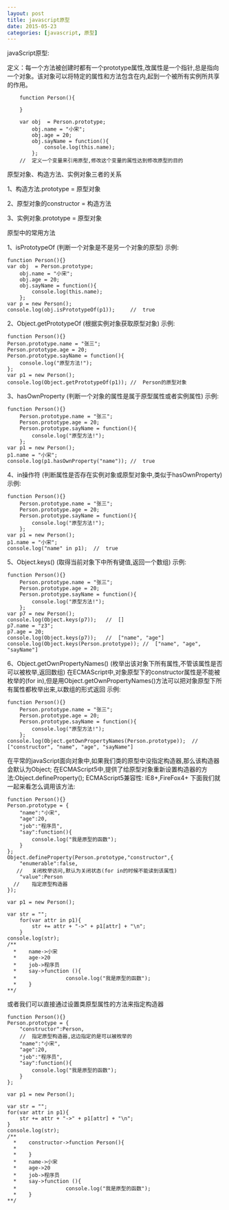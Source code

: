 ```yaml
---
layout: post
title: javascript原型
date: 2015-05-23
categories: [javascript, 原型]
---
```


javaScript原型:

定义：每一个方法被创建时都有一个prototype属性,改属性是一个指针,总是指向一个对象。该对象可以将特定的属性和方法包含在内,起到一个被所有实例所共享的作用。

	    function Person(){
	
	    }
	
	    var obj  = Person.prototype;
		    obj.name = "小宋";
		    obj.age = 20;
		    obj.sayName = function(){
		        console.log(this.name);
		    };
	    //	定义一个变量来引用原型,修改这个变量的属性达到修改原型的目的


原型对象、构造方法、实例对象三者的关系

1、构造方法.prototype = 原型对象

2、原型对象的constructor = 构造方法

3、实例对象.prototype = 原型对象

原型中的常用方法

1、isPrototypeOf	  (判断一个对象是不是另一个对象的原型)
示例:
	
    function Person(){}
    var obj  = Person.prototype;
        obj.name = "小宋";
        obj.age = 20;
        obj.sayName = function(){
            console.log(this.name);
        };
    var p = new Person();
    console.log(obj.isPrototypeOf(p1));		//	true

2、Object.getPrototypeOf		(根据实例对象获取原型对象)
示例:
	
    function Person(){}
    Person.prototype.name = "张三";
    Person.prototype.age = 20;
    Person.prototype.sayName = function(){
        console.log("原型方法!");
    };
    var p1 = new Person();
    console.log(Object.getPrototypeOf(p1));	//	Person的原型对象

3、hasOwnProperty	(判断一个对象的属性是属于原型属性或者实例属性)
示例:
	
    function Person(){}
        Person.prototype.name = "张三";
        Person.prototype.age = 20;
        Person.prototype.sayName = function(){
            console.log("原型方法!");
        };
    var p1 = new Person();
    p1.name = "小宋";
    console.log(p1.hasOwnProperty("name"));	//	true

4、in操作符	(判断属性是否存在实例对象或原型对象中,类似于hasOwnProperty)
示例:
	
    function Person(){}
        Person.prototype.name = "张三";
        Person.prototype.age = 20;
        Person.prototype.sayName = function(){
            console.log("原型方法!");
        };
    var p1 = new Person();
    p1.name = "小宋";
    console.log("name" in p1);	//	true

5、Object.keys()	(取得当前对象下中所有键值,返回一个数组)
示例:

    function Person(){}
        Person.prototype.name = "张三";
        Person.prototype.age = 20;
        Person.prototype.sayName = function(){
            console.log("原型方法!");
        };
    var p7 = new Person();
    console.log(Object.keys(p7));	//	[]
    p7.name = "z3";
    p7.age = 20;
    console.log(Object.keys(p7));	//	["name", "age"]
    console.log(Object.keys(Person.prototype));	//	["name", "age", "sayName"]

6、Object.getOwnPropertyNames()	(枚举出该对象下所有属性,不管该属性是否可以被枚举,返回数组)
在ECMAScript中,对象原型下的constructor属性是不能被枚举的(for in),但是用Object.getOwnPropertyNames()方法可以把对象原型下所有属性都枚举出来,以数组的形式返回
示例:

    function Person(){}
        Person.prototype.name = "张三";
        Person.prototype.age = 20;
        Person.prototype.sayName = function(){
            console.log("原型方法!");
        };
    console.log(Object.getOwnPropertyNames(Person.prototype)); 	//	["constructor", "name", "age", "sayName"]

在平常的javaScript面向对象中,如果我们类的原型中没指定构造器,那么该构造器会默认为Object;
在ECMAScript5中,提供了给原型对象重新设置构造器的方法:Object.defineProperty();
ECMAScript5兼容性: IE8+,FireFox4+
下面我们就一起来看怎么调用该方法:

    function Person(){}
    Person.prototype = {
        "name":"小宋",
        "age":20,
        "job":"程序员",
        "say":function(){
            console.log("我是原型的函数");
        }
    };
    Object.defineProperty(Person.prototype,"constructor",{
        "enumerable":false,
	   //	关闭枚举访问,默认为关闭状态(for in的时候不能读到该属性)
        "value":Person
	  //	指定原型构造器
    });

    var p1 = new Person();

    var str = "";
        for(var attr in p1){
            str += attr + "->" + p1[attr] + "\n";
        }
    console.log(str);
    /**
      *    name->小宋
      *    age->20
      *    job->程序员
      *    say->function (){
      *                console.log("我是原型的函数");
      *    }
    **/

或者我们可以直接通过设置类原型属性的方法来指定构造器

    function Person(){}
    Person.prototype = {
        "constructor":Person,
        //  指定原型构造器,这边指定的是可以被枚举的
        "name":"小宋",
        "age":20,
        "job":"程序员",
        "say":function(){
            console.log("我是原型的函数");
        }
    };

    var p1 = new Person();

    var str = "";
    for(var attr in p1){
        str += attr + "->" + p1[attr] + "\n";
    }
    console.log(str);
    /**
      *    constructor->function Person(){
      *
      *    }
      *    name->小宋
      *    age->20
      *    job->程序员
      *    say->function (){
      *                console.log("我是原型的函数");
      *    }
    **/